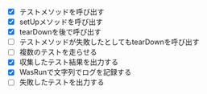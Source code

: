 - [x] テストメソッドを呼び出す
- [x] setUpメソッドを呼び出す
- [x] tearDownを後で呼び出す
- [ ] テストメソッドが失敗したとしてもtearDownを呼び出す
- [ ] 複数のテストを走らせる
- [x] 収集したテスト結果を出力する
- [x] WasRunで文字列でログを記録する
- [ ] 失敗したテストを出力する
